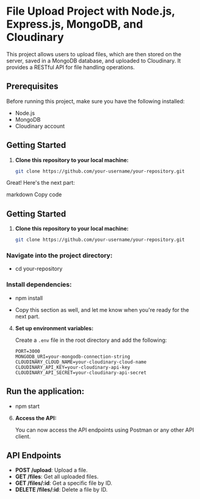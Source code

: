 # File Upload Project with Node.js, Express.js, MongoDB, and Cloudinary

This project allows users to upload files, which are then stored on the server, saved in a MongoDB database, and uploaded to Cloudinary. It provides a RESTful API for file handling operations.

## Prerequisites

Before running this project, make sure you have the following installed:

- Node.js
- MongoDB
- Cloudinary account

## Getting Started

1. **Clone this repository to your local machine:**

   ```bash
   git clone https://github.com/your-username/your-repository.git


Great! Here's the next part:

markdown
Copy code
## Getting Started

1. **Clone this repository to your local machine:**

   ```bash
   git clone https://github.com/your-username/your-repository.git

### Navigate into the project directory:

- cd your-repository

### Install dependencies:

- npm install


- Copy this section as well, and let me know when you're ready for the next part.

4. **Set up environment variables:**
   
   Create a `.env` file in the root directory and add the following:

   ```plaintext
   PORT=3000
   MONGODB_URI=your-mongodb-connection-string
   CLOUDINARY_CLOUD_NAME=your-cloudinary-cloud-name
   CLOUDINARY_API_KEY=your-cloudinary-api-key
   CLOUDINARY_API_SECRET=your-cloudinary-api-secret

## Run the application:

- npm start

6. **Access the API:**

   You can now access the API endpoints using Postman or any other API client.

## API Endpoints

- **POST /upload**: Upload a file.
- **GET /files**: Get all uploaded files.
- **GET /files/:id**: Get a specific file by ID.
- **DELETE /files/:id**: Delete a file by ID.

